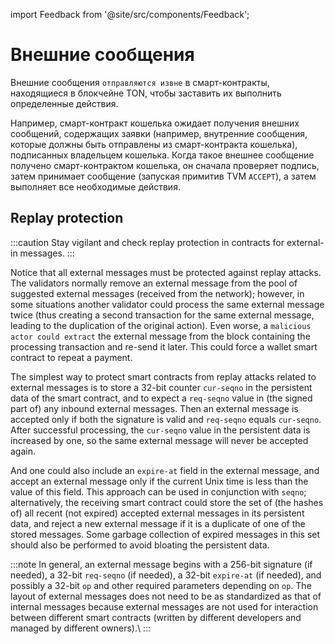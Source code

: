 import Feedback from '@site/src/components/Feedback';

# Внешние сообщения

Внешние сообщения `отправляются извне` в смарт-контракты, находящиеся в блокчейне TON, чтобы заставить их выполнить определенные действия.

Например, смарт-контракт кошелька ожидает получения внешних сообщений, содержащих заявки (например, внутренние сообщения, которые должны быть отправлены из смарт-контракта кошелька), подписанных владельцем кошелька. Когда такое внешнее сообщение получено смарт-контрактом кошелька, он сначала проверяет подпись, затем принимает сообщение (запуская примитив TVM `ACCEPT`), а затем выполняет все необходимые действия.

## Replay protection

:::caution
Stay vigilant and check replay protection in contracts for external-in messages.
:::

Notice that all external messages must be protected against replay attacks. The validators normally remove an external message from the pool of suggested external messages (received from the network); however, in some situations another validator could process the same external message twice (thus creating a second transaction for the same external message, leading to the duplication of the original action). Even worse, a `malicious actor could extract` the external message from the block containing the processing transaction and re-send it later. This could force a wallet smart contract to repeat a payment.

The simplest way to protect smart contracts from replay attacks related to external messages is to store a 32-bit counter `cur-seqno` in the persistent data of the smart contract, and to expect a `req-seqno` value in (the signed part of) any inbound external messages. Then an external message is accepted only if both the signature is valid and `req-seqno` equals `cur-seqno`. After successful processing, the `cur-seqno` value in the persistent data is increased by one, so the same external message will never be accepted again.

And one could also include an `expire-at` field in the external message, and accept an external message only if the current Unix time is less than the value of this field. This approach can be used in conjunction with `seqno`; alternatively, the receiving smart contract could store the set of (the hashes of) all recent (not expired) accepted external messages in its persistent data, and reject a new external message if it is a duplicate of one of the stored messages. Some garbage collection of expired messages in this set should also be performed to avoid bloating the persistent data.

:::note
In general, an external message begins with a 256-bit signature (if needed), a 32-bit `req-seqno` (if needed), a 32-bit `expire-at` (if needed), and possibly a 32-bit `op` and other required parameters depending on `op`. The layout of external messages does not need to be as standardized as that of internal messages because external messages are not used for interaction between different smart contracts (written by different developers and managed by different owners).\\
:::

<Feedback />

